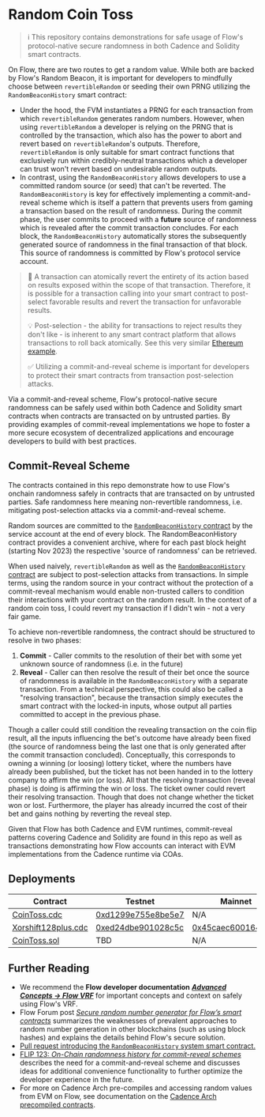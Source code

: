 # Random Coin Toss

> :information_source: This repository contains demonstrations for safe usage of Flow's protocol-native secure randomness in both Cadence and Solidity smart contracts.

On Flow, there are two routes to get a random value. While both are backed by Flow's Random Beacon,
it is important for developers to mindfully choose between `revertibleRandom`
or seeding their own PRNG utilizing the `RandomBeaconHistory` smart contract:

- Under the hood, the FVM instantiates a PRNG for each transaction from which `revertibleRandom` generates random numbers. 
  However, when using `revertibleRandom` a developer is relying on the PRNG that is controlled by the transaction,
  which also has the power to abort and revert based on `revertibleRandom`'s outputs. Therefore,
  `revertibleRandom` is only suitable for smart contract functions that exclusively run within credibly-neutral transactions which a developer can trust won't revert based on undesirable random outputs.
- In contrast, using the `RandomBeaconHistory` allows developers to use a committed random source (or seed) that can't be reverted. 
  The `RandomBeaconHistory` is key for effectively implementing a commit-and-reveal scheme which is itself a pattern that prevents users from gaming a transaction based on the result of randomness.
  During the commit phase, the user commits to proceed with a **future** source of randomness
  which is revealed after the commit transaction concludes.
  For each block, the `RandomBeaconHistory` automatically stores the subsequently generated source of randomness in the final transaction of that block. This source of randomness is committed by Flow's protocol service account.

> 🚨 A transaction can atomically revert the entirety of its action based on results exposed within the scope of that transaction.
> Therefore, it is possible for a transaction calling into your smart contract to post-select favorable
> results and revert the transaction for unfavorable results.
> 
> 💡 Post-selection - the ability for transactions to reject results they don't like - is inherent to any
> smart contract platform that allows transactions to roll back atomically. See this very similar
> [Ethereum example](https://consensys.github.io/smart-contract-best-practices/development-recommendations/general/public-data/).
> 
> ✅ Utilizing a commit-and-reveal scheme is important for developers to protect their smart contracts from transaction post-selection attacks.

Via a commit-and-reveal scheme, Flow's protocol-native secure randomness can be safely used within both Cadence and Solidity smart contracts 
when contracts are transacted on by untrusted parties. 
By providing examples of commit-reveal implementations we hope to foster a more secure ecosystem of decentralized
applications and encourage developers to build with best practices.

## Commit-Reveal Scheme

The contracts contained in this repo demonstrate how to use Flow's onchain randomness safely
in contracts that are transacted on by untrusted parties. Safe randomness here meaning non-revertible randomness, 
i.e. mitigating post-selection attacks via a commit-and-reveal scheme.

Random sources are committed to the [`RandomBeaconHistory` contract](https://github.com/onflow/flow-core-contracts/blob/master/contracts/RandomBeaconHistory.cdc) by the service
account at the end of every block. The RandomBeaconHistory contract provides a convenient archive, where for each past
block height (starting Nov 2023) the respective 'source of randomness' can be retrieved.

When used naively, `revertibleRandom` as well as the [`RandomBeaconHistory` contract](https://github.com/onflow/flow-core-contracts/blob/master/contracts/RandomBeaconHistory.cdc)
are subject to post-selection attacks from transactions.
In simple terms, using the random source in your contract without
the protection of a commit-reveal mechanism would enable non-trusted callers to condition their interactions with your contract on the
random result. In the context of a random coin toss, I could revert my transaction if I didn't win - not a very fair
game.

To achieve non-revertible randomness, the contract should be structured to resolve in two phases:

1. **Commit** - Caller commits to the resolution of their bet with some yet unknown source of randomness (i.e. in the
  future)
2. **Reveal** - Caller can then resolve the result of their bet once the source of randomness is available in the `RandomBeaconHistory` with a separate transaction.
  From a technical perspective, this could also be called a "resolving transaction", because the transaction simply executes the smart contract with the locked-in
  inputs, whose output all parties committed to accept in the previous phase.

Though a caller could still condition the revealing transaction on the coin flip result, all the inputs influencing the bet's outcome
have already been fixed (the source of randomness being the last one that is only generated after the commit transaction concluded).
Conceptually, this corresponds to owning a winning (or loosing) lottery ticket, where the numbers have already been published,
but the ticket has not been handed in to the lottery company to affirm the win (or loss).
All that the resolving transaction (reveal phase) is doing is affirming the win or loss.
The ticket owner could revert their resolving transaction. Though that does not change whether the ticket won or lost. Furthermore, the player has already
incurred the cost of their bet and gains nothing by reverting the reveal step.

Given that Flow has both Cadence and EVM runtimes, commit-reveal patterns covering Cadence and Solidity are found in this repo as well as transactions demonstrating how Flow accounts can interact with EVM implementations from the Cadence runtime via COAs.

## Deployments

|Contract|Testnet|Mainnet|
|---|---|---|
|[CoinToss.cdc](./contracts/CoinToss.cdc)|[0xd1299e755e8be5e7](https://contractbrowser.com/A.d1299e755e8be5e7.CoinToss)|N/A|
|[Xorshift128plus.cdc](./contracts/Xorshift128plus.cdc)|[0xed24dbe901028c5c](https://contractbrowser.com/A.ed24dbe901028c5c.Xorshift128plus)|[0x45caec600164c9e6](https://contractbrowser.com/A.45caec600164c9e6.Xorshift128plus)|
|[CoinToss.sol](./contracts/CoinToss.sol)|TBD|N/A|

## Further Reading


- We recommend the **Flow developer documentation** [**_Advanced Concepts → Flow VRF_**](https://developers.flow.com/build/advanced-concepts/randomness)
  for important concepts and context on safely using Flow's VRF.  
- Flow Forum post [_Secure random number generator for Flow’s smart contracts_](https://forum.onflow.org/t/secure-random-number-generator-for-flow-s-smart-contracts/5110)
  summarizes the weaknesses of prevalent approaches to random number generation in other blockchains (such as using block hashes) and explains the details behind Flow's secure solution.
- [Pull request introducing the `RandomBeaconHistory` system smart contract.](https://github.com/onflow/flow-core-contracts/pull/375) 
- [FLIP 123: _On-Chain randomness history for commit-reveal schemes_](https://github.com/onflow/flips/pull/123) describes the need for a commit-and-reveal scheme and 
  discusses ideas for additional convenience functionality to further optimize the developer experience in the future.
- For more on Cadence Arch pre-compiles and accessing random values from EVM on Flow, see documentation on the [Cadence Arch precompiled contracts](https://developers.flow.com/evm/how-it-works#precompiled-contracts).
